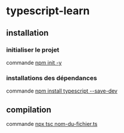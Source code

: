 # typescript-learn

## installation 

### initialiser le projet

commande [npm init -y](https://docs.npmjs.com/cli/init)

### installations des dépendances

commande [npm install typescript --save-dev](https://docs.npmjs.com/cli/install)

## compilation

commande [npx tsc nom-du-fichier.ts](https://www.typescriptlang.org/docs/handbook/compiler-options.html)

